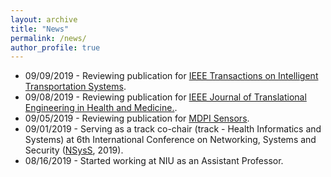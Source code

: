 ```yaml
---
layout: archive
title: "News"
permalink: /news/
author_profile: true
---
```


<!-- ## Currently Hiring -->
<p align="center">
 <ul>
  <li> 09/09/2019 - Reviewing publication for <a href="https://ieeexplore.ieee.org/xpl/RecentIssue.jsp?punumber=6979">IEEE Transactions on Intelligent Transportation Systems</a>.</li>
  <li> 09/08/2019 - Reviewing publication for <a href="https://health.embs.org">IEEE Journal of Translational Engineering in Health and Medicine.</a>.</li>
  <li> 09/05/2019 - Reviewing publication for <a href="https://www.mdpi.com/journal/sensors">MDPI Sensors</a>.</li>
  <li> 09/01/2019 - Serving as a track co-chair (track - Health Informatics and Systems) at 6th International Conference on Networking, Systems and Security (<a href="http://cse.buet.ac.bd/nsyss2019/">NSysS</a>, 2019).</li>
  <li> 08/16/2019 - Started working at NIU as an Assistant Professor.</li>

  </ul>
  </p>
